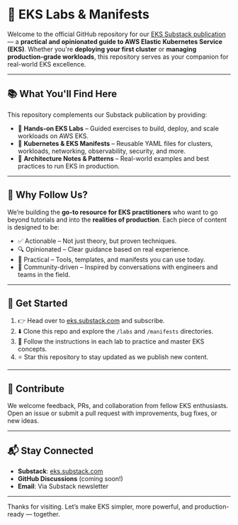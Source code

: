 # 🎯 EKS Labs & Manifests

Welcome to the official GitHub repository for our [EKS Substack publication](https://eksnuggets.substack.com) — a **practical and opinionated guide to AWS Elastic Kubernetes Service (EKS)**. Whether you're **deploying your first cluster** or **managing production-grade workloads**, this repository serves as your companion for real-world EKS excellence.

---

## 📚 What You'll Find Here

This repository complements our Substack publication by providing:

- 🧪 **Hands-on EKS Labs** – Guided exercises to build, deploy, and scale workloads on AWS EKS.
- 📜 **Kubernetes & EKS Manifests** – Reusable YAML files for clusters, workloads, networking, observability, security, and more.
- 🧠 **Architecture Notes & Patterns** – Real-world examples and best practices to run EKS in production.

---

## 🧭 Why Follow Us?

We’re building the **go-to resource for EKS practitioners** who want to go beyond tutorials and into the **realities of production**. Each piece of content is designed to be:

- ✅ Actionable – Not just theory, but proven techniques.
- 🔍 Opinionated – Clear guidance based on real experience.
- 🧰 Practical – Tools, templates, and manifests you can use today.
- 💬 Community-driven – Inspired by conversations with engineers and teams in the field.

---

## 🚀 Get Started

1. 👉 Head over to [eks.substack.com](https://eksnuggets.substack.com) and subscribe.
2. ⬇️ Clone this repo and explore the `/labs` and `/manifests` directories.
3. 🧵 Follow the instructions in each lab to practice and master EKS concepts.
4. ⭐️ Star this repository to stay updated as we publish new content.

---

## 🤝 Contribute

We welcome feedback, PRs, and collaboration from fellow EKS enthusiasts. Open an issue or submit a pull request with improvements, bug fixes, or new ideas.

---

## 📬 Stay Connected

- **Substack**: [eks.substack.com](https://eksnuggets.substack.com)
- **GitHub Discussions** (coming soon!)
- **Email**: Via Substack newsletter

---

Thanks for visiting. Let’s make EKS simpler, more powerful, and production-ready — together.
